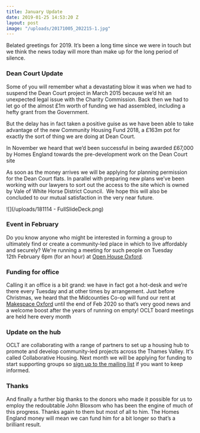 ```yaml
---
title: January Update
date: 2019-01-25 14:53:20 Z
layout: post
image: "/uploads/20171005_202215-1.jpg"
---
```


Belated greetings for 2019. It’s been a long time since we were in touch but we think the news today will more than make up for the long period of silence.

### Dean Court Update

Some of you will remember what a devastating blow it was when we had to suspend the Dean Court project in March 2015 because we’d hit an unexpected legal issue with the Charity Commission. Back then we had to let go of the almost £1m worth of funding we had assembled, including a hefty grant from the Government.

But the delay has in fact taken a positive guise as we have been able to take advantage of the new Community Housing Fund 2018, a £163m pot for exactly the sort of thing we are doing at Dean Court.

In November we heard that we’d been successful in being awarded £67,000 by Homes England towards the pre-development work on the Dean Court site

As soon as the money arrives we will be applying for planning permission for the Dean Court flats. In parallel with preparing new plans we’ve been working with our lawyers to sort out the access to the site which is owned by Vale of White Horse District Council.  We hope this will also be concluded to our mutual satisfaction in the very near future.

![](/uploads/181114 - FullSlideDeck.png)

### Event in February

Do you know anyone who might be interested in forming a group to ultimately find or create a community-led place in which to live affordably and securely? We're running a meeting for such people on Tuesday 12th February 6pm (for an hour) at [Open House Oxford](http://openhouseoxford.co.uk).

### Funding for office

Calling it an office is a bit grand: we have in fact got a hot-desk and we’re there every Tuesday and at other times by arrangement. Just before Christmas, we heard that the Midcounties Co-op will fund our rent at [Makespace Oxford](http://makespaceoxford.org) until the end of Feb 2020 so that’s very good news and a welcome boost after the years of running on empty! OCLT board meetings are held here every month

### Update on the hub

OCLT are collaborating with a range of partners to set up a housing hub to promote and develop community-led projects across the Thames Valley. It's called Collaborative Housing. Next month we will be applying for funding to start supporting groups so [sign up to the mailing list](https://collaborativehousing.us18.list-manage.com/subscribe?u=cad5092a6194557f4e0cd18ba&id=69ef08d93a) if you want to keep informed.

### Thanks

And finally a further big thanks to the donors who made it possible for us to employ the redoubtable John Bloxsom who has been the engine of much of this progress. Thanks again to them but most of all to him. The Homes England money will mean we can fund him for a bit longer so that’s a brilliant result.